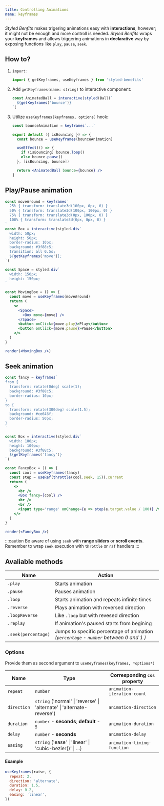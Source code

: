 ```yaml
---
title: Controlling Animations
name: keyframes
---
```


_Styled Benfits_ makes trigering animations easy with **interactions**, however; it might not be enough and more controll is needed. _Styled Benfits_ wraps your **keyframes** and allows triggering animations in **declarative** way by exposing functions like `play`, `pause`, `seek`.

## How to?

1. `import`:

   ```js
   import { getKeyframes, useKeyframes } from 'styled-benefits'
   ```

1. Add `getKeyframes(name: string)` to interactive component:

   ```jsx
   const AnimatedBall = interactive(styled(Ball)`
     ${getKeyframes('bounce')}
   `)
   ```

1. Utilize `useKeyframes(keyframes, options)` hook:

   ```jsx
   const bounceAnimation = keyframes`...`

   export default ({ isBouncing }) => {
     const bounce = useKeyframes(bounceAnimation)

     useEffect(() => {
       if (isBouncing) bounce.loop()
       else bounce.pause()
     }, [isBouncing, bounce])

     return <AnimatedBall bounce={bounce} />
   }
   ```

## Play/Pause animation

```jsx live column
const moveAround = keyframes`
  25% { transform: translate3d(100px, 0px, 0) }
  50% { transform: translate3d(100px, 100px, 0) }
  75% { transform: translate3d(0px, 100px, 0) }
  100% { transform: translate3d(0px, 0px, 0) }
`
const Box = interactive(styled.div`
  width: 50px;
  height: 50px;
  border-radius: 10px;
  background: #3f88c5;
  transition: all 0.5s;
  ${getKeyframes('move')};
`)

const Space = styled.div`
  width: 150px;
  height: 150px;
`

const MovingBox = () => {
  const move = useKeyframes(moveAround)
  return (
    <>
      <Space>
        <Box move={move} />
      </Space>
      <button onClick={move.play}>Play</button>
      <button onClick={move.pause}>Pause</button>
    </>
  )
}

render(<MovingBox />)
```

## Seek animation

```jsx live column
const fancy = keyframes`
from {
  transform: rotate(0deg) scale(1);
  background: #3f88c5;
  border-radius: 10px;
}
to {
  transform: rotate(300deg) scale(1.5);
  background: #ce646f;
  border-radius: 50px;
}
`

const Box = interactive(styled.div`
  width: 100px;
  height: 100px;
  background: #3f88c5;
  ${getKeyframes('fancy')}
`)

const FancyBox = () => {
  const cool = useKeyframes(fancy)
  const step = useRef(throttle(cool.seek, 15)).current
  return (
    <>
      <br />
      <Box fancy={cool} />
      <br />
      <br />
      <input type='range' onChange={e => step(e.target.value / 100)} />
    </>
  )
}

render(<FancyBox />)
```

:::caution
Be aware of using `seek` with **range sliders** or **scroll events**. Remember to wrap `seek` execution with `throttle` or `raf` handlers
:::

## Avaliable methods

| Name                | Action                                                                                 |
| ------------------- | -------------------------------------------------------------------------------------- |
| `.play`             | Starts animation                                                                       |
| `.pause`            | Pauses animation                                                                       |
| `.loop`             | Starts animation and repeats infinite times                                            |
| `.reverse`          | Plays animation with reversed direction                                                |
| `.loopReverse`      | Like `.loop` but with revesed direction                                                |
| `.replay`           | If animation's paused starts from begining                                             |
| `.seek(percentage)` | Jumps to specific percentage of animation _(`percentage` - `number` between 0 and 1 )_ |

### Options

Provide them as second argument to `useKeyframes(keyframes, *options*)`

| Name        | Type                                                                   | Corresponding `css` property |
| ----------- | ---------------------------------------------------------------------- | ---------------------------- |
| `repeat`    | `number`                                                               | `animation-iteration-count`  |
| `direction` | `string` ('normal' \| 'reverse' \| 'alternate' \| 'alternate-reverse') | `animation-direction`        |
| `duration`  | `number` - **seconds**; **default** - `5 `                             | `animation-duration`         |
| `delay`     | `number` - **seconds**                                                 | `animation-delay`            |
| `easing`    | `string` ('ease' \| 'linear' \| 'cubic-bezier()' \| ...)               | `animation-timing-function`  |

#### Example

```js
useKeyframes(raise, {
  repeat: 2,
  direction: 'alternate',
  duration: 1.5,
  delay: 0.2,
  easing: 'linear',
})
```
